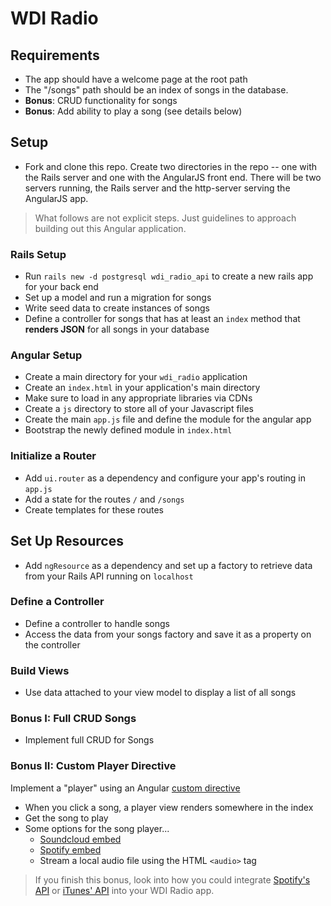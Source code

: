 # WDI Radio

## Requirements

- The app should have a welcome page at the root path
- The "/songs" path should be an index of songs in the database.
- **Bonus**: CRUD functionality for songs
- **Bonus**: Add ability to play a song (see details below)

## Setup

- Fork and clone this repo. Create two directories in the repo -- one with the Rails server and one with the AngularJS front end. There will be two servers running, the Rails server and the http-server serving the AngularJS app. 

> What follows are not explicit steps. Just guidelines to approach building out this Angular application.

### Rails Setup
- Run `rails new -d postgresql wdi_radio_api` to create a new rails app for your back end
- Set up a model and run a migration for songs
- Write seed data to create instances of songs
- Define a controller for songs that has at least an `index` method that **renders
JSON** for all songs in your database

### Angular Setup

- Create a main directory for your `wdi_radio` application
- Create an `index.html` in your application's main directory
- Make sure to load in any appropriate libraries via CDNs
- Create a `js` directory to store all of your Javascript files
- Create the main `app.js` file and define the module for the angular app
- Bootstrap the newly defined module in `index.html`

### Initialize a Router

- Add `ui.router` as a dependency and configure your app's routing in `app.js`
- Add a state for the routes `/` and `/songs`
- Create templates for these routes

## Set Up Resources
- Add `ngResource` as a dependency and set up a factory to retrieve data from your
 Rails API running on  `localhost`

### Define a Controller

- Define a controller to handle songs
- Access the data from your songs factory and save it as a property on the controller

### Build Views

- Use data attached to your view model to display a list of all songs

### Bonus I: Full CRUD Songs

- Implement full CRUD for Songs

### Bonus II: Custom Player Directive

Implement a "player" using an Angular [custom directive](https://github.com/ga-wdi-lessons/angular-directives)

- When you click a song, a player view renders somewhere in the index
- Get the song to play
- Some options for the song player...
  - [Soundcloud embed](http://shareandembed.help.soundcloud.com/customer/portal/articles/2167182-embedding-a-track-or-playlist-on-wordpress)
  - [Spotify embed](https://developer.spotify.com/technologies/widgets/spotify-play-button/)
  - Stream a local audio file using the HTML `<audio>` tag

> If you finish this bonus, look into how you could integrate [Spotify's API](https://developer.spotify.com/web-api/) or [iTunes' API](https://affiliate.itunes.apple.com/resources/documentation/itunes-store-web-service-search-api/) into your WDI Radio app.
